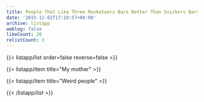 ```yaml
---
title: People That Like Three Musketeers Bars Better Than Snickers Bars
date: '2015-11-02T17:10:57+00:00'
archive: listapp
weblog: false
likeCount: 20
relistCount: 3
---
```



{{< listapp/list order=false reverse=false >}}

   {{< listapp/item title="My mother" >}}

   {{< listapp/item title="Weird people" >}}

{{< /listapp/list >}}
